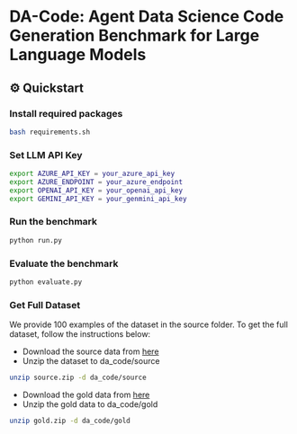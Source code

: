 # DA-Code: Agent Data Science Code Generation Benchmark for Large Language Models

## ⚙️ Quickstart

### Install required packages
```bash
bash requirements.sh
```

### Set LLM API Key
```bash
export AZURE_API_KEY = your_azure_api_key
export AZURE_ENDPOINT = your_azure_endpoint
export OPENAI_API_KEY = your_openai_api_key
export GEMINI_API_KEY = your_genmini_api_key
```

### Run the benchmark
```bash
python run.py
```

### Evaluate the benchmark
```bash
python evaluate.py
```

### Get Full Dataset
We provide 100 examples of the dataset in the source folder. To get the full dataset, follow the instructions below:
* Download the source data from [here]()
* Unzip the dataset to da_code/source
```bash
unzip source.zip -d da_code/source
```
* Download the gold data from [here]()
* Unzip the gold data to da_code/gold
```bash
unzip gold.zip -d da_code/gold
```





